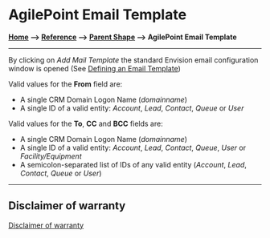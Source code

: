 # AgilePoint Email Template

**[Home](/) --> [Reference](/ref) --> [Parent Shape](javascript:history.back()) --> AgilePoint Email Template**

---

By clicking on *Add Mail Template* the standard Envision email configuration window is opened (See [Defining an Email Template](DefiningAnEmailTemplate.md))

Valid values for the **From** field are:

- A single CRM Domain Logon Name (*domainname*)
- A single ID of a valid entity: *Account*, *Lead*, *Contact*, *Queue* or *User*

Valid values for the **To**, **CC** and **BCC** fields are:

- A single CRM Domain Logon Name (*domainname*)
- A single ID of a valid entity: *Account*, *Lead*, *Contact*, *Queue*, *User* or *Facility/Equipment*
- A semicolon-separated list of IDs of any valid entity (*Account*, *Lead*,
    *Contact*, *Queue* or *User*)

---

## Disclaimer of warranty

[Disclaimer of warranty](../../guides/common/DisclaimerOfWarranty.md)
